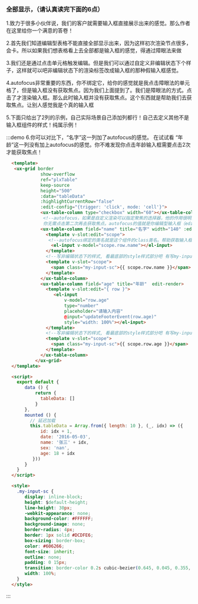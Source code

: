 ### 全部显示，（请认真读完下面的6点）

  1.致力于很多小伙伴说，我们的客户就需要输入框直接展示出来的感觉。那么作者在这里给你一个满意的答卷！

  2.首先我们知道编辑型表格不能直接全部显示出来，因为这样初次渲染节点很多，会卡。所以如果我们想表格看上去全部都是输入框的感觉，得通过障眼法来做

  3.我们还是通过点击单元格触发编辑。但是我们可以通过自定义非编辑状态下个样子，这样就可以吧非编辑状态下的渲染标签改成输入框的那种假输入框感觉。

  4.autofocus非常重要的东西，你不绑定它，给你的感觉就是我点击障眼法的单元格了，但是输入框没有获取焦点。因为我们上面提到了。我们是障眼法的方式。点击了才渲染输入框。那么此时输入框并没有获取焦点。这个东西就是帮助我们去获取焦点。让别人感觉我是个真的输入框

  5.下面只给出了2列的示例，自己实际场景自己添加列都行！自己去定义其他不是输入框组件的样式！纯属示例！

:::demo 6.你可以对比下，“名字”这一列加了autofocus的感觉。  在试试看 “年龄”这一列没有加上autofocus的感觉。你不难发现你点击年龄输入框需要点击2次才能获取焦点！
```html
  <template>
   <ux-grid border
             show-overflow
             ref="plxTable"
             keep-source
             height="500"
             :data="tableData"
             :highlightCurrentRow="false"
             :edit-config="{trigger: 'click', mode: 'cell'}">
             <ux-table-column type="checkbox" width="60"></ux-table-column>
              <!--autofocus，如果是自定义渲染可以指定聚焦的选择器，他的作用很明显就是你点击一下就帮你去获取焦点。
              你无需点击第二次再去获取焦点。autofocus的值就是你编辑型输入框（edit）组件的类名-->
             <ux-table-column field="name" title="名字" width="140" :edit-render="{autofocus: '.el-input__inner'}">
               <template v-slot:edit="scope">
                <!--autofocus绑定的类名就是这个组件的class类名。帮助获取输入框焦点-->
                 <el-input v-model="scope.row.name"></el-input>
               </template>
               <!--写非编辑状态下的样式, 看最底部的style样式部分吧 有写my-input-sc样式哦-->
               <template v-slot="scope">
                 <span class="my-input-sc">{{ scope.row.name }}</span>
               </template>
             </ux-table-column>
             <ux-table-column field="age" title="年龄"  edit-render>
               <template v-slot:edit="{ row }">
                  <el-input
                      v-model="row.age"
                      type="number"
                      placeholder="请输入内容"
                      @input="updateFooterEvent(row.age)"
                      style="width: 100%"></el-input>
               </template>
               <!--写非编辑状态下的样式, 看最底部的style样式部分吧 有写my-input-sc样式哦-->
               <template v-slot="scope">
                 <span class="my-input-sc">{{ scope.row.age }}</span>
               </template>
             </ux-table-column>
           </ux-grid>
  </template>

  <script>
    export default {
       data () {
           return {
             tableData: []
           }
       },
       mounted () {
         // 延迟加载
         this.tableData = Array.from({ length: 10 }, (_, idx) => ({
             id: idx + 1,
             date: '2016-05-03',
             name: '张三' + idx,
             sex: 'nan',
             age: 18 + idx
          }))
       }
    }
  </script>

  <style>
    .my-input-sc {
       display: inline-block;
       height: $default-height;
       line-height: 30px;
       -webkit-appearance: none;
       background-color: #FFFFFF;
       background-image: none;
       border-radius: 4px;
       border: 1px solid #DCDFE6;
       box-sizing: border-box;
       color: #606266;
       font-size: inherit;
       outline: none;
       padding: 0 15px;
       transition: border-color 0.2s cubic-bezier(0.645, 0.045, 0.355, 1);
       width: 100%;
    }
  </style>
```
:::
